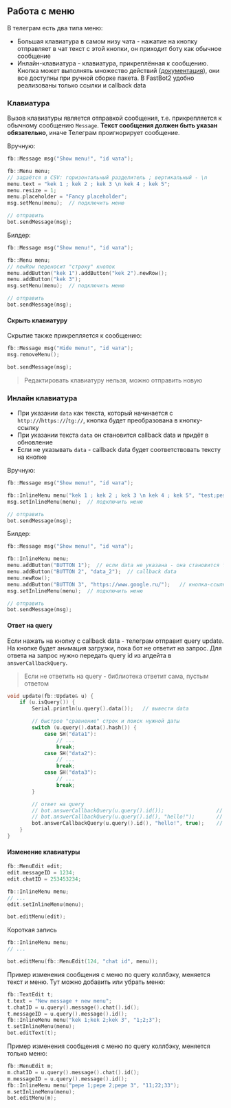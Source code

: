 ## Работа с меню
В телеграм есть два типа меню:
- Большая клавиатура в самом низу чата - нажатие на кнопку отправляет в чат текст с этой кнопки, он приходит боту как обычное сообщение
- Инлайн-клавиатура - клавиатура, прикреплённая к сообщению. Кнопка может выполнять множество действий ([документация](https://core.telegram.org/bots/api#inlinekeyboardbutton)), они все доступны при ручной сборке пакета. В FastBot2 удобно реализованы только ссылки и callback data

### Клавиатура
Вызов клавиатуры является отправкой сообщения, т.е. прикрепляется к обычному сообщению `Message`. **Текст сообщения должен быть указан обязательно**, иначе Телеграм проигнорирует сообщение.

Вручную:
```cpp
fb::Message msg("Show menu!", "id чата");

fb::Menu menu;
// задаётся в CSV: горизонтальный разделитель ; вертикальный - \n
menu.text = "kek 1 ; kek 2 ; kek 3 \n kek 4 ; kek 5";
menu.resize = 1;
menu.placeholder = "Fancy placeholder";
msg.setMenu(menu);  // подключить меню

// отправить
bot.sendMessage(msg);
```

Билдер:
```cpp
fb::Message msg("Show menu!", "id чата");

fb::Menu menu;
// newRow переносит "строку" кнопок
menu.addButton("kek 1").addButton("kek 2").newRow();
menu.addButton("kek 3");
msg.setMenu(menu);  // подключить меню

// отправить
bot.sendMessage(msg);
```

#### Скрыть клавиатуру
Скрытие также прикрепляется к сообщению:
```cpp
fb::Message msg("Hide menu!", "id чата");
msg.removeMenu();

bot.sendMessage(msg);
```

> Редактировать клавиатуру нельзя, можно отправить новую

### Инлайн клавиатура
- При указании `data` как текста, который начинается с `http://`/`https://`/`tg://`, кнопка будет преобразована в кнопку-ссылку
- При указании текста `data` он становится callback data и придёт в обновление
- Если не указывать `data` - callback data будет соответствовать тексту на кнопке

Вручную:
```cpp
fb::Message msg("Show menu!", "id чата");

fb::InlineMenu menu("kek 1 ; kek 2 ; kek 3 \n kek 4 ; kek 5", "test;pest;lol;https://www.google.ru/;https://www.yandex.ru/");
msg.setInlineMenu(menu);  // подключить меню

// отправить
bot.sendMessage(msg);
```

Билдер:
```cpp
fb::Message msg("Show menu!", "id чата");

fb::InlineMenu menu;
menu.addButton("BUTTON 1");  // если data не указана - она становится текстом на кнопке
menu.addButton("BUTTON 2", "data_2");  // callback data
menu.newRow();
menu.addButton("BUTTON 3", "https://www.google.ru/");   // кнопка-ссылка
msg.setInlineMenu(menu);  // подключить меню

// отправить
bot.sendMessage(msg);
```

#### Ответ на query
Если нажать на кнопку с callback data - телеграм отправит query update. На кнопке будет анимация загрузки, пока бот не ответит на запрос. Для ответа на запрос нужно передать query id из апдейта в `answerCallbackQuery`. 

> Если не ответить на query - библиотека ответит сама, пустым ответом

```cpp
void update(fb::Update& u) {
    if (u.isQuery()) {
        Serial.println(u.query().data());   // вывести data

        // быстрое "сравнение" строк и поиск нужной даты
        switch (u.query().data().hash()) {
            case SH("data1"):
                // ...
                break;
            case SH("data2"):
                // ...
                break;
            case SH("data3"):
                // ...
                break;
        }

        // ответ на query
        // bot.answerCallbackQuery(u.query().id());                 // пустой
        // bot.answerCallbackQuery(u.query().id(), "hello!");       // с текстом
        bot.answerCallbackQuery(u.query().id(), "hello!", true);    // со всплывающим окошком
    }
}
```

#### Изменение клавиатуры
```cpp
fb::MenuEdit edit;
edit.messageID = 1234;
edit.chatID = 253453234;

fb::InlineMenu menu;
// ...
edit.setInlineMenu(menu);

bot.editMenu(edit);
```

Короткая запись
```cpp
fb::InlineMenu menu;
// ...

bot.editMenu(fb::MenuEdit(124, "chat id", menu));
```

Пример изменения сообщения с меню по query коллбэку, меняется текст и меню. Тут можно добавить или убрать меню:
```cpp
fb::TextEdit t;
t.text = "New message + new menu";
t.chatID = u.query().message().chat().id();
t.messageID = u.query().message().id();
fb::InlineMenu menu("kek 1;kek 2;kek 3", "1;2;3");
t.setInlineMenu(menu);
bot.editText(t);
```

Пример изменения сообщения с меню по query коллбэку, меняется только меню:
```cpp
fb::MenuEdit m;
m.chatID = u.query().message().chat().id();
m.messageID = u.query().message().id();
fb::InlineMenu menu("pepe 1;pepe 2;pepe 3", "11;22;33");
m.setInlineMenu(menu);
bot.editMenu(m);
```